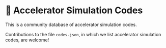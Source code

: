 # 📙 Accelerator Simulation Codes

This is a community database of accelerator simulation codes.

Contributions to the file `codes.json`, in which we list accelerator simulation codes, are welcome!
